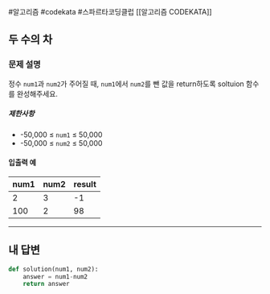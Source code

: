 #알고리즘 #codekata #스파르타코딩클럽 [[알고리즘 CODEKATA]]

## 두 수의 차

### 문제 설명

정수 `num1`과 `num2`가 주어질 때, `num1`에서 `num2`를 뺀 값을 return하도록 soltuion 함수를 완성해주세요.

##### 제한사항

- -50,000 ≤ `num1` ≤ 50,000
- -50,000 ≤ `num2` ≤ 50,000

#### 입출력 예

| num1 | num2 | result |
| ---- | ---- | ------ |
| 2    | 3    | -1     |
| 100  | 2    | 98     |

---

## 내 답변

```python
def solution(num1, num2):
    answer = num1-num2
    return answer
```
 